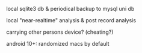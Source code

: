 local sqlite3 db & periodical backup to mysql uni db

local "near-realtime" analysis & post record analysis

carrying other persons device? (cheating?)

android 10+: randomized macs by default
